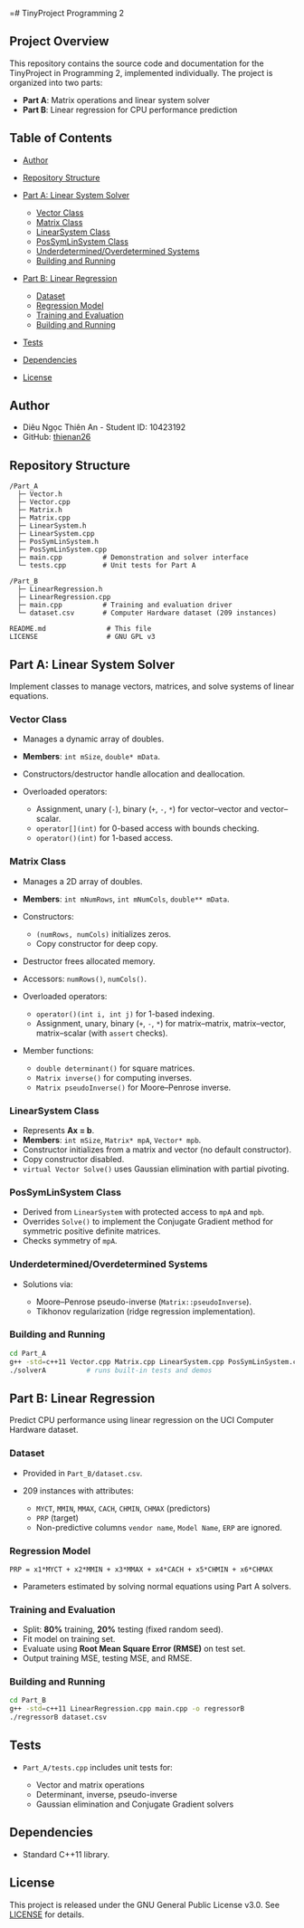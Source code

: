 =# TinyProject Programming 2

## Project Overview

This repository contains the source code and documentation for the TinyProject in Programming 2, implemented individually. The project is organized into two parts:

* **Part A**: Matrix operations and linear system solver
* **Part B**: Linear regression for CPU performance prediction

## Table of Contents

* [Author](#author)
* [Repository Structure](#repository-structure)
* [Part A: Linear System Solver](#part-a-linear-system-solver)

  * [Vector Class](#vector-class)
  * [Matrix Class](#matrix-class)
  * [LinearSystem Class](#linearsystem-class)
  * [PosSymLinSystem Class](#possymlinssystem-class)
  * [Underdetermined/Overdetermined Systems](#underdeterminedoverdetermined-systems)
  * [Building and Running](#building-and-running)
* [Part B: Linear Regression](#part-b-linear-regression)

  * [Dataset](#dataset)
  * [Regression Model](#regression-model)
  * [Training and Evaluation](#training-and-evaluation)
  * [Building and Running](#building-and-running-1)
* [Tests](#tests)
* [Dependencies](#dependencies)
* [License](#license)

## Author

* Diêu Ngọc Thiên An - Student ID: 10423192
* GitHub: [thienan26](https://github.com/thienan26)

## Repository Structure

```
/Part_A
  ├─ Vector.h
  ├─ Vector.cpp
  ├─ Matrix.h
  ├─ Matrix.cpp
  ├─ LinearSystem.h
  ├─ LinearSystem.cpp
  ├─ PosSymLinSystem.h
  ├─ PosSymLinSystem.cpp
  ├─ main.cpp          # Demonstration and solver interface
  └─ tests.cpp         # Unit tests for Part A

/Part_B
  ├─ LinearRegression.h
  ├─ LinearRegression.cpp
  ├─ main.cpp          # Training and evaluation driver
  └─ dataset.csv       # Computer Hardware dataset (209 instances)

README.md               # This file
LICENSE                 # GNU GPL v3
```

## Part A: Linear System Solver

Implement classes to manage vectors, matrices, and solve systems of linear equations.

### Vector Class

* Manages a dynamic array of doubles.
* **Members**: `int mSize`, `double* mData`.
* Constructors/destructor handle allocation and deallocation.
* Overloaded operators:

  * Assignment, unary (`-`), binary (`+`, `-`, `*`) for vector–vector and vector–scalar.
  * `operator[](int)` for 0-based access with bounds checking.
  * `operator()(int)` for 1-based access.

### Matrix Class

* Manages a 2D array of doubles.
* **Members**: `int mNumRows`, `int mNumCols`, `double** mData`.
* Constructors:

  * `(numRows, numCols)` initializes zeros.
  * Copy constructor for deep copy.
* Destructor frees allocated memory.
* Accessors: `numRows()`, `numCols()`.
* Overloaded operators:

  * `operator()(int i, int j)` for 1-based indexing.
  * Assignment, unary, binary (`+`, `-`, `*`) for matrix–matrix, matrix–vector, matrix–scalar (with `assert` checks).
* Member functions:

  * `double determinant()` for square matrices.
  * `Matrix inverse()` for computing inverses.
  * `Matrix pseudoInverse()` for Moore–Penrose inverse.

### LinearSystem Class

* Represents **Ax = b**.
* **Members**: `int mSize`, `Matrix* mpA`, `Vector* mpb`.
* Constructor initializes from a matrix and vector (no default constructor).
* Copy constructor disabled.
* `virtual Vector Solve()` uses Gaussian elimination with partial pivoting.

### PosSymLinSystem Class

* Derived from `LinearSystem` with protected access to `mpA` and `mpb`.
* Overrides `Solve()` to implement the Conjugate Gradient method for symmetric positive definite matrices.
* Checks symmetry of `mpA`.

### Underdetermined/Overdetermined Systems

* Solutions via:

  * Moore–Penrose pseudo-inverse (`Matrix::pseudoInverse`).
  * Tikhonov regularization (ridge regression implementation).

### Building and Running

```bash
cd Part_A
g++ -std=c++11 Vector.cpp Matrix.cpp LinearSystem.cpp PosSymLinSystem.cpp main.cpp tests.cpp -o solverA
./solverA          # runs built-in tests and demos
```

## Part B: Linear Regression

Predict CPU performance using linear regression on the UCI Computer Hardware dataset.

### Dataset

* Provided in `Part_B/dataset.csv`.
* 209 instances with attributes:

  * `MYCT`, `MMIN`, `MMAX`, `CACH`, `CHMIN`, `CHMAX` (predictors)
  * `PRP` (target)
  * Non-predictive columns `vendor name`, `Model Name`, `ERP` are ignored.

### Regression Model

```
PRP = x1*MYCT + x2*MMIN + x3*MMAX + x4*CACH + x5*CHMIN + x6*CHMAX
```

* Parameters estimated by solving normal equations using Part A solvers.

### Training and Evaluation

* Split: **80%** training, **20%** testing (fixed random seed).
* Fit model on training set.
* Evaluate using **Root Mean Square Error (RMSE)** on test set.
* Output training MSE, testing MSE, and RMSE.

### Building and Running

```bash
cd Part_B
g++ -std=c++11 LinearRegression.cpp main.cpp -o regressorB
./regressorB dataset.csv
```

## Tests

* `Part_A/tests.cpp` includes unit tests for:

  * Vector and matrix operations
  * Determinant, inverse, pseudo-inverse
  * Gaussian elimination and Conjugate Gradient solvers

## Dependencies

* Standard C++11 library.

## License

This project is released under the GNU General Public License v3.0. See [LICENSE](LICENSE) for details.
